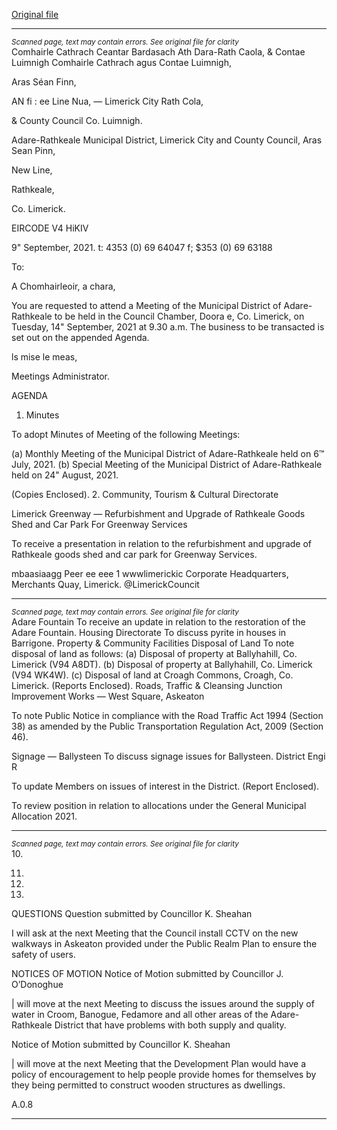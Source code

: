 [Original file](https://www.limerick.ie/sites/default/files/media/documents/2021-09/00-agenda-14th-september-2021_0.pdf)

---
*<small>Scanned page, text may contain errors. See original file for clarity</small>*  
Comhairle Cathrach Ceantar Bardasach Ath Dara-Rath Caola,
& Contae Luimnigh Comhairle Cathrach agus Contae Luimnigh,

Aras Séan Finn,

AN fi : ee Line Nua,
— Limerick City Rath Cola,

& County Council Co. Luimnigh.

Adare-Rathkeale Municipal District,
Limerick City and County Council,
Aras Sean Pinn,

New Line,

Rathkeale,

Co. Limerick.

EIRCODE V4 HiKIV

9" September, 2021. t: 4353 (0) 69 64047
f; $353 (0) 69 63188

To:

A Chomhairleoir, a chara,

You are requested to attend a Meeting of the Municipal District of Adare-Rathkeale to be held in
the Council Chamber, Doora e, Co. Limerick, on Tuesday, 14" September, 2021 at 9.30 a.m.
The business to be transacted is set out on the appended Agenda.

ls mise le meas,

Meetings Administrator.

AGENDA
1. Minutes

To adopt Minutes of Meeting of the following Meetings:

(a) Monthly Meeting of the Municipal District of Adare-Rathkeale held on 6™ July, 2021.
(b) Special Meeting of the Municipal District of Adare-Rathkeale held on 24" August, 2021.

(Copies Enclosed).
2. Community, Tourism & Cultural Directorate

Limerick Greenway — Refurbishment and Upgrade of Rathkeale Goods Shed and Car
Park For Greenway Services

To receive a presentation in relation to the refurbishment and upgrade of Rathkeale
goods shed and car park for Greenway Services.

mbaasiaagg Peer
ee eee 1 wwwlimerickic
Corporate Headquarters, Merchants Quay, Limerick. @LimerickCouncit


---
*<small>Scanned page, text may contain errors. See original file for clarity</small>*  
Adare Fountain
To receive an update in relation to the restoration of the Adare Fountain.
Housing Directorate
To discuss pyrite in houses in Barrigone.
Property & Community Facilities
Disposal of Land
To note disposal of land as follows:
(a) Disposal of property at Ballyhahill, Co. Limerick (V94 A8DT).
(b) Disposal of property at Ballyhahill, Co. Limerick (V94 WK4W).
(c) Disposal of land at Croagh Commons, Croagh, Co. Limerick.
(Reports Enclosed).
Roads, Traffic & Cleansing
Junction Improvement Works — West Square, Askeaton

To note Public Notice in compliance with the Road Traffic Act 1994 (Section 38) as
amended by the Public Transportation Regulation Act, 2009 (Section 46).

Signage — Ballysteen
To discuss signage issues for Ballysteen.
District Engi R

To update Members on issues of interest in the District.
(Report Enclosed).

To review position in relation to allocations under the General Municipal Allocation 2021.


---
*<small>Scanned page, text may contain errors. See original file for clarity</small>*  
10.

11.

12.

13.

QUESTIONS
Question submitted by Councillor K. Sheahan

I will ask at the next Meeting that the Council install CCTV on the new walkways in
Askeaton provided under the Public Realm Plan to ensure the safety of users.

NOTICES OF MOTION
Notice of Motion submitted by Councillor J. O’Donoghue

| will move at the next Meeting to discuss the issues around the supply of water in Croom,
Banogue, Fedamore and all other areas of the Adare-Rathkeale District that have
problems with both supply and quality.

Notice of Motion submitted by Councillor K. Sheahan

| will move at the next Meeting that the Development Plan would have a policy of
encouragement to help people provide homes for themselves by they being permitted to
construct wooden structures as dwellings.

A.0.8


---
